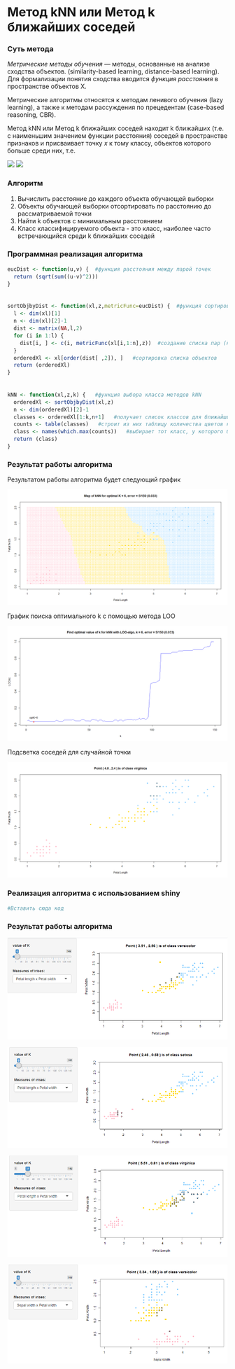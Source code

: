 # Метод kNN или Метод k ближайших соседей

### Суть метода

*Метрические методы обучения* — методы, основанные на анализе сходства объектов. (similarity-based learning, distance-based learning). Для формализации понятия сходства вводится *функция расстояния* в пространстве объектов X.

Метрические алгоритмы относятся к методам ленивого обучения (lazy learning), а также к методам рассуждения по прецедентам (case-based reasoning, CBR).

Метод kNN или Метод k ближайших соседей находит k ближайших (т.е. с наименьшим значением функции расстояния) соседей в пространстве признаков и присваивает точку *x* к тому классу, объектов которого больше среди них, т.е. 

<img src="https://render.githubusercontent.com/render/math?math=\omega (i, u) = [i \le k]">

<img src="https://render.githubusercontent.com/render/math?math=%5Calpha%20(u%3B%7BX%7D%5E%7Bl%7D%2Ck)%3D%5Carg%5Cmax_%7By%5Cin%20Y%7D%5Csum_%7Bi%3D1%7D%5E%7Bk%7D%5B%7By%7D_%7Bu%7D%5E%7B(i)%7D%20%3Dy%5D">

### Алгоритм

1. Вычислить расстояние до каждого объекта обучающей выборки
2. Объекты обучающей выборки отсортировать по расстоянию до рассматриваемой точки
3. Найти k объектов с минимальным расстоянием
4. Класс классифицируемого объекта - это класс, наиболее часто встречающийся среди k ближайших соседей

### Программная реализация алгоритма

```R
eucDist <- function(u,v) {  #функция расстояния между парой точек
  return (sqrt(sum((u-v)^2)))
}


sortObjbyDist <- function(xl,z,metricFunc=eucDist) {  #функция сортировки массива по расстоянию до z
  l <- dim(xl)[1]
  n <- dim(xl)[2]-1
  dist <- matrix(NA,l,2)
  for (i in 1:l) {
    dist[i, ] <- c(i, metricFunc(xl[i,1:n],z))  #создание списка пар (номер объекта, расстояние до z)
  }
  orderedXl <- xl[order(dist[ ,2]), ]   #сортировка списка объектов
  return (orderedXl)
}


kNN <- function(xl,z,k) {   #функция выбора класса методов kNN
  orderedXl <- sortObjbyDist(xl,z)
  n <- dim(orderedXl)[2]-1
  classes <- orderedXl[1:k,n+1]   #получает список классов для ближайших k объектов
  counts <- table(classes)   #строит из них таблицу количества цветов каждого класса
  class <- names(which.max(counts))   #выбирает тот класс, у которого больше всего представителей
  return (class)
}
```

### Результат работы алгоритма

Результатом работы алгоритма будет следующий график

![kNN](kNN.png)

График поиска оптимального k с помощью метода LOO

![kNNLOO](kNNLOO.png)

Подсветка соседей для случайной точки

![kNNLightup](kNNLightup.png)

### Реализация алгоритма с использованием shiny

```R
#Вставить сюда код
```

### Результат работы алгоритма

![kNNShiny](kNNShiny1.png)

![kNNShiny](kNNShiny2.png)

![kNNShiny](kNNShiny3.png)

![kNNShiny](kNNShiny4.png)
